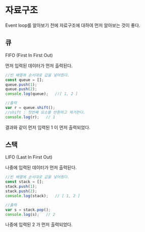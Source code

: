 # 자료구조

Event loop를 알아보기 전에 자료구조에 대하여 먼저 알아보는 것이 좋다.



## 큐

FIFO \(First In First Out\) 

먼저 입력된 데이터가 먼저 출력된다. 

```javascript
//빈 배열에 순서대로 값을 넣어줬다. 
const queue = [];
queue.push(1);
queue.push(2);
console.log(queue);   //[ 1, 2 ]

//출력
var r = queue.shift(); 
//shift : 첫번째 요소를 반환하고 제거한다.
console.log(r);   // 1
```

결과와 같이 먼저 입력된 1 이 먼저 출력되었다.



## 스택

LIFO \(Last In First Out\)

나중에 입력된 데이터가 먼저 출력된다.

```javascript
//빈 배열에 순서대로 값을 넣어줬다. 
const stack = [];
stack.push(1);
stack.push(2);
console.log(stack);   // [ 1, 2 ]

//출력
var s = stack.pop();
console.log(s);   // 2
```

나중에 입력된 2 가 먼저 출력되었다.

